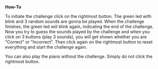 **How-To**

To initiate the challenge click on the rightmost button. The green led with blink and 3 random sounds are gonna be played.
When the challenge finishes, the green led wiil blink again, indicating the end of the challenge.
Now you try to guess the sounds played by the challenge and when you click on 3 buttons (play 3 sounds), you will get shown whether you are "Correct" or "Incorrect".
Then click again on the rightmost button to reset everything and start the challenge again.

You can also play the piano without the challenge. Simply do not click the rightmost button.
